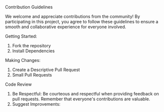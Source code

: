 Contribution Guidelines

We welcome and appreciate contributions from the community! By participating in this project, you agree to follow these guidelines to ensure a smooth and collaborative experience for everyone involved.

Getting Started:
1. Fork the repository
2. Install Dependencies

Making Changes:
1. Create a Descriptive Pull Request
2. Small Pull Requests

Code Review
1. Be Respectful: Be courteous and respectful when providing feedback on pull requests. Remember that everyone's contributions are valuable.
2. Suggest Improvements:
